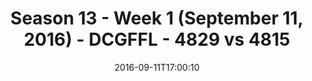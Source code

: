 ---
title: Season 13 - Week 1 (September 11, 2016) - DCGFFL - 4829 vs 4815
teams_score:
- team: 4829
  score:
- team: 4815
  score: 6
mvp: D. Rendell (Vegas); J. Price (Fuchsia)
game-ball: S. Holihan (Vegas); S. Boylan (Fuchsia)
season: 13
week: 1
date: '2016-09-11T17:00:10'
pageid: season-13-week-1-september-11-2016-4829-vs-4815
---